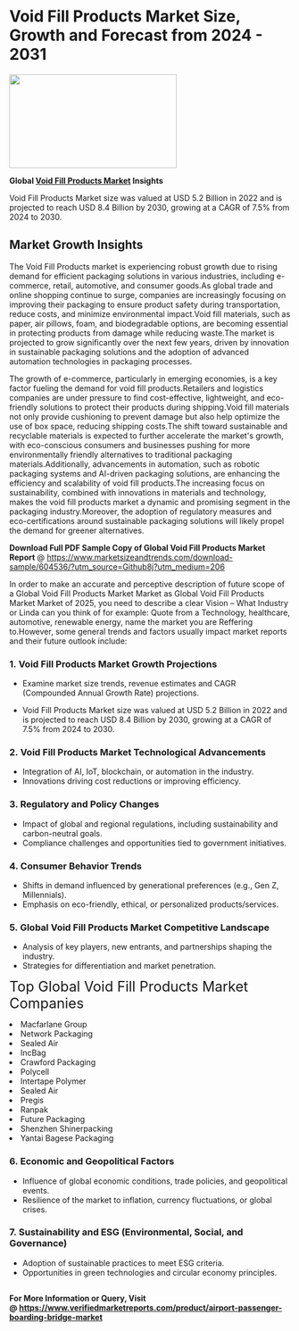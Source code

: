 <H1>Void Fill Products Market Size, Growth and Forecast from 2024 - 2031</H1><img class="aligncenter size-medium wp-image-584254" src="https://thirdeyenews.in/wp-content/uploads/2024/09/Global-Market-Research-300x168.jpeg" alt="" width="300" height="168" /><p><strong>Global&nbsp;<a href="https://www.marketsizeandtrends.com/download-sample/604536/?utm_source=Github8j?utm_medium=206">Void Fill Products Market</a> Insights</strong></p><p>Void Fill Products Market size was valued at USD 5.2 Billion in 2022 and is projected to reach USD 8.4 Billion by 2030, growing at a CAGR of 7.5% from 2024 to 2030.</p><p><h2>Market Growth Insights</h2> <p>The Void Fill Products market is experiencing robust growth due to rising demand for efficient packaging solutions in various industries, including e-commerce, retail, automotive, and consumer goods.As global trade and online shopping continue to surge, companies are increasingly focusing on improving their packaging to ensure product safety during transportation, reduce costs, and minimize environmental impact.Void fill materials, such as paper, air pillows, foam, and biodegradable options, are becoming essential in protecting products from damage while reducing waste.The market is projected to grow significantly over the next few years, driven by innovation in sustainable packaging solutions and the adoption of advanced automation technologies in packaging processes.</p> <p>The growth of e-commerce, particularly in emerging economies, is a key factor fueling the demand for void fill products.Retailers and logistics companies are under pressure to find cost-effective, lightweight, and eco-friendly solutions to protect their products during shipping.Void fill materials not only provide cushioning to prevent damage but also help optimize the use of box space, reducing shipping costs.The shift toward sustainable and recyclable materials is expected to further accelerate the market's growth, with eco-conscious consumers and businesses pushing for more environmentally friendly alternatives to traditional packaging materials.Additionally, advancements in automation, such as robotic packaging systems and AI-driven packaging solutions, are enhancing the efficiency and scalability of void fill products.The increasing focus on sustainability, combined with innovations in materials and technology, makes the void fill products market a dynamic and promising segment in the packaging industry.Moreover, the adoption of regulatory measures and eco-certifications around sustainable packaging solutions will likely propel the demand for greener alternatives.<p><span class=""><strong>Download Full PDF Sample Copy of Global Void Fill Products Market Report</strong> @ <a href="https://www.marketsizeandtrends.com/download-sample/604536/?utm_source=Github8j?utm_medium=206" target="_blank">https://www.marketsizeandtrends.com/download-sample/604536/?utm_source=Github8j?utm_medium=206</a></span></p><p>In order to make an accurate and perceptive description of future scope of a Global&nbsp;Void Fill Products Market Market as Global&nbsp;Void Fill Products Market Market of 2025, you need to describe a clear Vision &ndash; What Industry or Linda can you think of for example: Quote from a Technology, healthcare, automotive, renewable energy, name the market you are Reffering to.However, some general trends and factors usually impact market reports and their future outlook include:</p><h3>1.&nbsp;<strong>Void Fill Products Market Growth Projections</strong></h3><ul><li>Examine market size trends, revenue estimates and CAGR (Compounded Annual Growth Rate) projections.</li><li><p>Void Fill Products Market size was valued at USD 5.2 Billion in 2022 and is projected to reach USD 8.4 Billion by 2030, growing at a CAGR of 7.5% from 2024 to 2030.</p></li></ul><h3>2.&nbsp;<strong>Void Fill Products Market Technological Advancements</strong></h3><ul><li>Integration of AI, IoT, blockchain, or automation in the industry.</li><li>Innovations driving cost reductions or improving efficiency.</li></ul><h3>3.&nbsp;<strong>Regulatory and Policy Changes</strong></h3><ul><li>Impact of global and regional regulations, including sustainability and carbon-neutral goals.</li><li>Compliance challenges and opportunities tied to government initiatives.</li></ul><h3>4.&nbsp;<strong>Consumer Behavior Trends</strong></h3><ul><li>Shifts in demand influenced by generational preferences (e.g., Gen Z, Millennials).</li><li>Emphasis on eco-friendly, ethical, or personalized products/services.</li></ul><h3>5.&nbsp;<strong>Global Void Fill Products Market Competitive Landscape</strong></h3><ul><li>Analysis of key players, new entrants, and partnerships shaping the industry.</li><li>Strategies for differentiation and market penetration.</li></ul><p data-pm-slice="1 1 []"><span style="color: inherit; font-family: inherit; font-size: 25px;">Top Global Void Fill Products Market Companies</span></p><div class="" data-test-id=""><p><li>Macfarlane Group</li><li> Network Packaging</li><li> Sealed Air</li><li>  IncBag</li><li> Crawford Packaging</li><li> Polycell</li><li> Intertape Polymer</li><li> Sealed Air</li><li> Pregis</li><li> Ranpak</li><li> Future Packaging</li><li> Shenzhen Shinerpacking</li><li> Yantai Bagese Packaging</li></p></div><h3>6.&nbsp;<strong>Economic and Geopolitical Factors</strong></h3><ul><li>Influence of global economic conditions, trade policies, and geopolitical events.</li><li>Resilience of the market to inflation, currency fluctuations, or global crises.</li></ul><h3>7.&nbsp;<strong>Sustainability and ESG (Environmental, Social, and Governance)</strong></h3><ul><li>Adoption of sustainable practices to meet ESG criteria.</li><li>Opportunities in green technologies and circular economy principles.</li></ul><h2><strong style="font-size: 14px;">For More Information or Query, Visit @&nbsp;</strong><a style="background-color: #ffffff; font-size: 14px;" href="https://www.marketsizeandtrends.com/report/void-fill-products-market/" target="_blank">https://www.verifiedmarketreports.com/product/airport-passenger-boarding-bridge-market</a></h2>